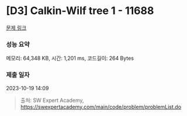 # [D3] Calkin-Wilf tree 1 - 11688 

[문제 링크](https://swexpertacademy.com/main/code/problem/problemDetail.do?contestProbId=AXgZSOn6ApIDFASW) 

### 성능 요약

메모리: 64,348 KB, 시간: 1,201 ms, 코드길이: 264 Bytes

### 제출 일자

2023-10-19 14:09



> 출처: SW Expert Academy, https://swexpertacademy.com/main/code/problem/problemList.do
